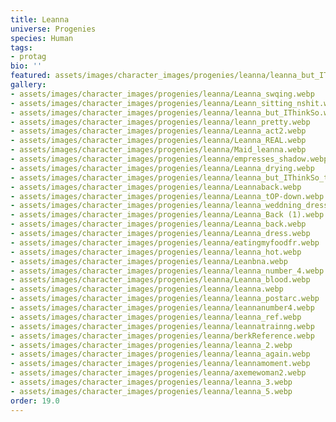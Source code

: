 ```yaml
---
title: Leanna
universe: Progenies
species: Human
tags:
- protag
bio: ''
featured: assets/images/character_images/progenies/leanna/leanna_but_IThinkSo.webp
gallery:
- assets/images/character_images/progenies/leanna/Leanna_swqing.webp
- assets/images/character_images/progenies/leanna/Leann_sitting_nshit.webp
- assets/images/character_images/progenies/leanna/leanna_but_IThinkSo.webp
- assets/images/character_images/progenies/leanna/leann_pretty.webp
- assets/images/character_images/progenies/leanna/Leanna_act2.webp
- assets/images/character_images/progenies/leanna/Leanna_REAL.webp
- assets/images/character_images/progenies/leanna/Maid_leanna.webp
- assets/images/character_images/progenies/leanna/empresses_shadow.webp
- assets/images/character_images/progenies/leanna/Leanna_drying.webp
- assets/images/character_images/progenies/leanna/leanna_but_IThinkSo_trasparetn.webp
- assets/images/character_images/progenies/leanna/Leannaback.webp
- assets/images/character_images/progenies/leanna/Leanna_tOP-down.webp
- assets/images/character_images/progenies/leanna/leanna_weddning_dress.webp
- assets/images/character_images/progenies/leanna/Leanna_Back (1).webp
- assets/images/character_images/progenies/leanna/Leanna_back.webp
- assets/images/character_images/progenies/leanna/Leanna_dress.webp
- assets/images/character_images/progenies/leanna/eatingmyfoodfr.webp
- assets/images/character_images/progenies/leanna/leanna_hot.webp
- assets/images/character_images/progenies/leanna/Leanbna.webp
- assets/images/character_images/progenies/leanna/leanna_number_4.webp
- assets/images/character_images/progenies/leanna/Leanna_blood.webp
- assets/images/character_images/progenies/leanna/leanna.webp
- assets/images/character_images/progenies/leanna/leanna_postarc.webp
- assets/images/character_images/progenies/leanna/leannanumber4.webp
- assets/images/character_images/progenies/leanna/leanna_ref.webp
- assets/images/character_images/progenies/leanna/leannatrainng.webp
- assets/images/character_images/progenies/leanna/berkReference.webp
- assets/images/character_images/progenies/leanna/leanna_2.webp
- assets/images/character_images/progenies/leanna/leanna_again.webp
- assets/images/character_images/progenies/leanna/leannamoment.webp
- assets/images/character_images/progenies/leanna/axemewoman2.webp
- assets/images/character_images/progenies/leanna/leanna_3.webp
- assets/images/character_images/progenies/leanna/leanna_5.webp
order: 19.0
---
```


